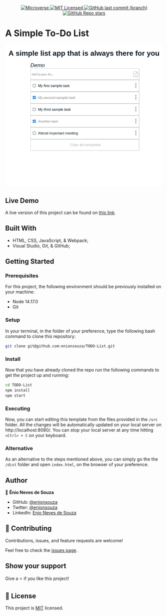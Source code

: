 <p align="center">
  <a href="https://www.microverse.org/">
    <img alt="Microverse" src="https://img.shields.io/badge/-Microverse-blueviolet?style=flat-square">
  </a>
  <a href="https://github.com/enionsouza/TODO-List/blob/develop/LICENSE">
    <img alt="MIT Licensed" src="https://img.shields.io/github/license/enionsouza/TODO-List?style=flat-square">
  </a>
  <a href="https://github.com/enionsouza/TODO-List">
    <img alt="GitHub last commit (branch)" src="https://img.shields.io/github/last-commit/enionsouza/TODO-List/develop?color=blue&style=flat-square">
  </a>
  <a href="https://github.com/enionsouza/TODO-List">
    <img alt="GitHub Repo stars" src="https://img.shields.io/github/stars/enionsouza/TODO-List?color=cyan&label=%E2%98%85%20stars%20&style=flat-square">
  </a>
</p>

# A Simple To-Do List

<p align="center">
    <img alt="Screenshot" src="./docs/Screenshot.png" width="700">
</p>

## Live Demo

A live version of this project can be found on [this link](https://raw.githack.com/enionsouza/TODO-List/develop/dist/index.html).

## Built With

- HTML, CSS, JavaScript, & Webpack;
- Visual Studio, Git, & GitHub;

## Getting Started

### Prerequisites

For this project, the following environment should be previously installed on your machine:

- Node 14.17.0
- Git

### Setup

In your terminal, in the folder of your preference, type the following bash command to clone this repository:

```sh
git clone git@github.com:enionsouza/TODO-List.git
```
### Install

Now that you have already cloned the repo run the following commands to get the project up and running:
```sh
cd TODO-List
npm install
npm start
```
### Executing

Now, you can start editing this template from the files provided in the `/src` folder. All the changes will be automatically updated on your local server on http://localhost:8080/. You can stop your local server at any time hitting `<Ctrl> + C` on your keyboard.

### Alternative

As an alternative to the steps mentioned above, you can simply go the the `/dist` folder and open `index.html`, on the browser of your preference.

## Author

👤 **Ênio Neves de Souza**

- GitHub: [@enionsouza](https://github.com/enionsouza)
- Twitter: [@enionsouza](https://twitter.com/enionsouza)
- LinkedIn: [Enio Neves de Souza](https://www.linkedin.com/in/enio-neves-de-souza/)

## 🤝 Contributing

Contributions, issues, and feature requests are welcome!

Feel free to check the [issues page](https://github.com/enionsouza/TODO-List/issues).

## Show your support

Give a ⭐️ if you like this project!

## 📝 License

This project is [MIT](./LICENSE) licensed.
